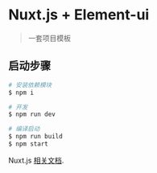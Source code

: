 # Nuxt.js + Element-ui 

> 一套项目模板

## 启动步骤

``` bash
# 安装依赖模块
$ npm i

# 开发
$ npm run dev

# 编译启动
$ npm run build
$ npm start

```

Nuxt.js [相关文档](https://nuxtjs.org).
